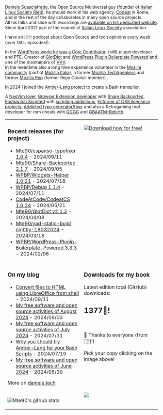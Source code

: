 [Daniele Scasciafratte](https://twitter.com/mte90net), the Open Source Multiversal guy (founder of [Italian Linux Society Rieti](https://rieti.ils.org/)), he should work in his web agency, [Codeat](https://github.com/CodeAtCode) in Rome, and in the rest of the day collaborates in many open source projects.  
All his talks and slide with recordings are [avalaible on his dedicated website](https://mte90.tech/).   
Since April 2021 part of the council of [Italian Linux Society](https://ils.org) association.

I have an [🇮🇹 podcast](https://daniele.tech/podcast/) about Open Source and tech opinions every week (over 180+ episodes!).

In the [WordPress world he was a Core Contributor](https://profiles.wordpress.org/mte90/), (still) plugin developer and PTE. Creator of [GlotDict](https://github.com/Mte90/GlotDict) and [WordPress Plugin Boilerplate Powered](https://github.com/WPBP/) and one of the maintainers of [VVV](https://github.com/Varying-Vagrant-Vagrants).  
In the meantime also a long time experience volunteer in the [Mozilla community](https://mozillians.org/it/u/Mte90/) (part of [Mozilla Italia](https://github.com/MozillaItalia)), a former [Mozilla TechSpeakers](https://wiki.mozilla.org/TechSpeakers) and former [Mozilla Rep](https://wiki.mozilla.org/ReMo) (former Reps Council member) .  

In 2024 I joined the [Amber-Lang](https://amber-lang.com/) project to create a Bash transpiler.

A [NeoVim lover](https://github.com/Mte90/dotfiles), [Browser Extension developer](https://github.com/Mte90/ExtStoreStats) with [Share Backported](https://github.com/Mte90/Share-Backported), [Footswitch Scripted](https://github.com/Mte90/pydal) with [scripting addictions](https://github.com/Mte90/My-Scripts), [Enforcer of OSS license in projects](https://github.com/Mte90/GH-License), [Addicted typo generator/fixer](https://github.com/Mte90/espanso-typofixer) and also a Retrogaming tool developer for rom cheats with [GGGG](https://github.com/Mte90/Game-Genie-Good-Guy) and [GBAATM-Rebirth](https://github.com/Mte90/GBAATM-Rebirth).

<table><tr><td valign="top" style="width: 50%;">

### Recent releases (for project)
<!-- recent_releases starts -->
* [Mte90/espanso-typofixer 1.0.4](https://github.com/Mte90/espanso-typofixer/releases/tag/1.0.4) - 2024/09/11
* [Mte90/Share-Backported 2.1.7](https://github.com/Mte90/Share-Backported/releases/tag/v2.1.7) - 2024/09/05
* [WPBP/Widgets-Helper 1.0.21](https://github.com/WPBP/Widgets-Helper/releases/tag/1.0.21) - 2024/07/18
* [WPBP/Debug 1.1.4](https://github.com/WPBP/Debug/releases/tag/1.1.4) - 2024/07/11
* [CodeAtCode/CodeatCS 1.0.34](https://github.com/CodeAtCode/CodeatCS/releases/tag/1.0.34) - 2024/05/21
* [Mte90/GlotDict v2.1.3](https://github.com/Mte90/GlotDict/releases/tag/v2.1.3) - 2024/04/08
* [Mte90/yad-static-build nightly-18032024](https://github.com/Mte90/yad-static-build/releases/tag/nightly-18032024) - 2024/03/18
* [WPBP/WordPress-Plugin-Boilerplate-Powered 3.3.3](https://github.com/WPBP/WordPress-Plugin-Boilerplate-Powered/releases/tag/3.3.3) - 2024/02/06
<!-- recent_releases ends -->
</td><td valign="top" style="width: 50%;">

[![Download now for free!](https://daniele.tech/wp-content/uploads/2022/09/cover-2022-1-300x300.png)](https://daniele.tech/2022/09/contribute-to-open-source-the-right-way-3nd-edition/)

</td></tr>
<tr><td valign="top" style="width: 50%;">

### On my blog
<!-- blog starts -->
* [Convert files to HTML using LibreOffice from shell](https://daniele.tech/2024/09/convert-files-to-html-using-libreoffice-from-shell/) - 2024/09/11
* [My free software and open source activities of August 2024](https://daniele.tech/2024/09/my-free-software-and-open-source-activities-of-august-2024/) - 2024/09/03
* [My free software and open source activities of July 2024](https://daniele.tech/2024/07/my-free-software-and-open-source-activities-of-july-2024/) - 2024/07/31
* [Why you should try Amber-Lang for your Bash Scripts](https://daniele.tech/2024/07/why-you-should-try-amber-lang-for-your-bash-scripts/) - 2024/07/19
* [My free software and open source activities of June 2024](https://daniele.tech/2024/06/my-free-software-and-open-source-activities-of-june-2024/) - 2024/06/30
<!-- blog ends -->
More on [daniele.tech](https://daniele.tech/)
</td><td valign="top" style="width: 50%;">

### Downloads for my book
<!-- book_stats starts -->
Latest edition total (GitHub) downloads: <h2>1377🎉!</h2>
<!-- book_stats ends --><br>
🤌 Thanks to everyone (from 🇮🇹)<br><br>
Pick your copy clicking on the image above!
</td></tr>
<tr><td valign="top" style="width: 50%;">
  
![Mte90's github stats](https://github-readme-stats.vercel.app/api?username=mte90&show_icons=true)
  
</td><td valign="top" style="width: 50%;">
  <a href="https://daniele.tech/podcast"><img src="https://daniele.tech/wp-content/uploads/2020/12/Open_source1-300x300.png"></a>
</td></tr></table>
